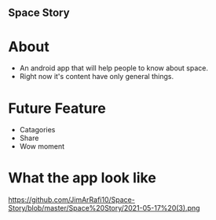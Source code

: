 ## Space Story

# About
 - An android app that will help people to know about space.
 - Right now it's content have only general things.
 
# Future Feature
 - Catagories
 - Share
 - Wow moment

# What the app look like
https://github.com/JimArRafi10/Space-Story/blob/master/Space%20Story/2021-05-17%20(3).png
 
